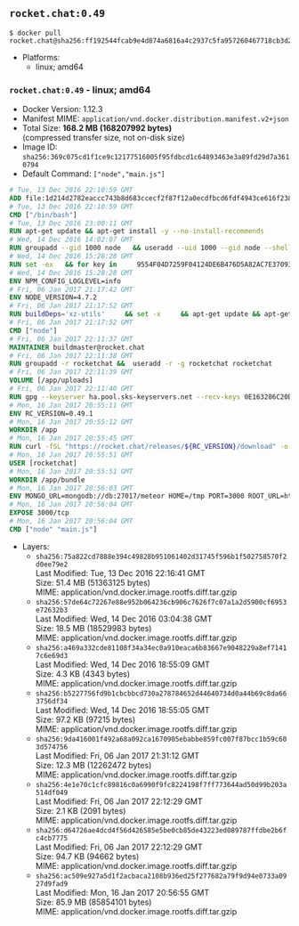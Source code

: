 ## `rocket.chat:0.49`

```console
$ docker pull rocket.chat@sha256:ff192544fcab9e4d874a6816a4c2937c5fa957260467718cb3d2a80be8cb3d2f
```

-	Platforms:
	-	linux; amd64

### `rocket.chat:0.49` - linux; amd64

-	Docker Version: 1.12.3
-	Manifest MIME: `application/vnd.docker.distribution.manifest.v2+json`
-	Total Size: **168.2 MB (168207992 bytes)**  
	(compressed transfer size, not on-disk size)
-	Image ID: `sha256:369c075cd1f1ce9c12177516005f95fdbcd1c64893463e3a89fd29d7a3610794`
-	Default Command: `["node","main.js"]`

```dockerfile
# Tue, 13 Dec 2016 22:10:59 GMT
ADD file:1d214d2782eaccc743b8d683ccecf2f87f12a0ecdfbcd6fdf4943ce616f23870 in / 
# Tue, 13 Dec 2016 22:10:59 GMT
CMD ["/bin/bash"]
# Tue, 13 Dec 2016 23:00:11 GMT
RUN apt-get update && apt-get install -y --no-install-recommends 		ca-certificates 		curl 		wget 	&& rm -rf /var/lib/apt/lists/*
# Wed, 14 Dec 2016 14:02:07 GMT
RUN groupadd --gid 1000 node   && useradd --uid 1000 --gid node --shell /bin/bash --create-home node
# Wed, 14 Dec 2016 15:28:28 GMT
RUN set -ex   && for key in     9554F04D7259F04124DE6B476D5A82AC7E37093B     94AE36675C464D64BAFA68DD7434390BDBE9B9C5     0034A06D9D9B0064CE8ADF6BF1747F4AD2306D93     FD3A5288F042B6850C66B31F09FE44734EB7990E     71DCFD284A79C3B38668286BC97EC7A07EDE3FC1     DD8F2338BAE7501E3DD5AC78C273792F7D83545D     B9AE9905FFD7803F25714661B63B535A4C206CA9     C4F0DFFF4E8C1A8236409D08E73BC641CC11F4C8   ; do     gpg --keyserver ha.pool.sks-keyservers.net --recv-keys "$key";   done
# Wed, 14 Dec 2016 15:28:28 GMT
ENV NPM_CONFIG_LOGLEVEL=info
# Fri, 06 Jan 2017 21:17:42 GMT
ENV NODE_VERSION=4.7.2
# Fri, 06 Jan 2017 21:17:52 GMT
RUN buildDeps='xz-utils'     && set -x     && apt-get update && apt-get install -y $buildDeps --no-install-recommends     && rm -rf /var/lib/apt/lists/*     && curl -SLO "https://nodejs.org/dist/v$NODE_VERSION/node-v$NODE_VERSION-linux-x64.tar.xz"     && curl -SLO "https://nodejs.org/dist/v$NODE_VERSION/SHASUMS256.txt.asc"     && gpg --batch --decrypt --output SHASUMS256.txt SHASUMS256.txt.asc     && grep " node-v$NODE_VERSION-linux-x64.tar.xz\$" SHASUMS256.txt | sha256sum -c -     && tar -xJf "node-v$NODE_VERSION-linux-x64.tar.xz" -C /usr/local --strip-components=1     && rm "node-v$NODE_VERSION-linux-x64.tar.xz" SHASUMS256.txt.asc SHASUMS256.txt     && apt-get purge -y --auto-remove $buildDeps     && ln -s /usr/local/bin/node /usr/local/bin/nodejs
# Fri, 06 Jan 2017 21:17:52 GMT
CMD ["node"]
# Fri, 06 Jan 2017 22:11:37 GMT
MAINTAINER buildmaster@rocket.chat
# Fri, 06 Jan 2017 22:11:38 GMT
RUN groupadd -r rocketchat &&  useradd -r -g rocketchat rocketchat
# Fri, 06 Jan 2017 22:11:39 GMT
VOLUME [/app/uploads]
# Fri, 06 Jan 2017 22:11:40 GMT
RUN gpg --keyserver ha.pool.sks-keyservers.net --recv-keys 0E163286C20D07B9787EBE9FD7F9D0414FD08104
# Mon, 16 Jan 2017 20:55:11 GMT
ENV RC_VERSION=0.49.1
# Mon, 16 Jan 2017 20:55:12 GMT
WORKDIR /app
# Mon, 16 Jan 2017 20:55:45 GMT
RUN curl -fSL "https://rocket.chat/releases/${RC_VERSION}/download" -o rocket.chat.tgz &&  curl -fSL "https://rocket.chat/releases/${RC_VERSION}/asc" -o rocket.chat.tgz.asc &&  gpg --batch --verify rocket.chat.tgz.asc rocket.chat.tgz &&  tar zxvf rocket.chat.tgz &&  rm rocket.chat.tgz rocket.chat.tgz.asc &&  cd bundle/programs/server &&  npm install
# Mon, 16 Jan 2017 20:55:51 GMT
USER [rocketchat]
# Mon, 16 Jan 2017 20:55:51 GMT
WORKDIR /app/bundle
# Mon, 16 Jan 2017 20:56:03 GMT
ENV MONGO_URL=mongodb://db:27017/meteor HOME=/tmp PORT=3000 ROOT_URL=http://localhost:3000 Accounts_AvatarStorePath=/app/uploads
# Mon, 16 Jan 2017 20:56:04 GMT
EXPOSE 3000/tcp
# Mon, 16 Jan 2017 20:56:04 GMT
CMD ["node" "main.js"]
```

-	Layers:
	-	`sha256:75a822cd7888e394c49828b951061402d31745f596b1f502758570f2d0ee79e2`  
		Last Modified: Tue, 13 Dec 2016 22:16:41 GMT  
		Size: 51.4 MB (51363125 bytes)  
		MIME: application/vnd.docker.image.rootfs.diff.tar.gzip
	-	`sha256:57de64c72267e88e952b064236cb906c7626f7c07a1a2d5900cf6953e72632b3`  
		Last Modified: Wed, 14 Dec 2016 03:04:38 GMT  
		Size: 18.5 MB (18529983 bytes)  
		MIME: application/vnd.docker.image.rootfs.diff.tar.gzip
	-	`sha256:a469a332cde81108f34a34ec0a910eaca6b83667e9048229a8ef71417c6e69d3`  
		Last Modified: Wed, 14 Dec 2016 18:55:09 GMT  
		Size: 4.3 KB (4343 bytes)  
		MIME: application/vnd.docker.image.rootfs.diff.tar.gzip
	-	`sha256:b5227756fd9b1cbcbbcd730a278784652d44640734d0a44b69c8da663756df34`  
		Last Modified: Wed, 14 Dec 2016 18:55:05 GMT  
		Size: 97.2 KB (97215 bytes)  
		MIME: application/vnd.docker.image.rootfs.diff.tar.gzip
	-	`sha256:9da416001f492a68a092ca1670905ebabbe859fc007f87bcc1b59c603d574756`  
		Last Modified: Fri, 06 Jan 2017 21:31:12 GMT  
		Size: 12.3 MB (12262472 bytes)  
		MIME: application/vnd.docker.image.rootfs.diff.tar.gzip
	-	`sha256:4e1e70c1cfc89816c0a6990f9fc8224198f7ff773644ad50d99b203a514df049`  
		Last Modified: Fri, 06 Jan 2017 22:12:29 GMT  
		Size: 2.1 KB (2091 bytes)  
		MIME: application/vnd.docker.image.rootfs.diff.tar.gzip
	-	`sha256:d64726ae4dcd4f56d426585e5be0cb85de43223ed089787ffdbe2b6fc4cb7775`  
		Last Modified: Fri, 06 Jan 2017 22:12:29 GMT  
		Size: 94.7 KB (94662 bytes)  
		MIME: application/vnd.docker.image.rootfs.diff.tar.gzip
	-	`sha256:ac509e927a5d1f2acbaca2108b936ed25f277682a79f9d94e0733a0927d9fad9`  
		Last Modified: Mon, 16 Jan 2017 20:56:55 GMT  
		Size: 85.9 MB (85854101 bytes)  
		MIME: application/vnd.docker.image.rootfs.diff.tar.gzip
